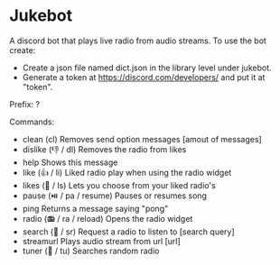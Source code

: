 # Jukebot
A discord bot that plays live radio from audio streams.
To use the bot create:
- Create a json file named dict.json in the library level under jukebot. 
- Generate a token at https://discord.com/developers/ and put it at "token". 

Prefix: ?

Commands:
- clean     (cl) Removes send option messages [amout of messages]
- dislike   (👎 / dl) Removes the radio from likes
- help      Shows this message
- like      (👍 / li) Liked radio play when using the radio widget
- likes     (📒 / ls) Lets you choose from your liked radio's
- pause     (⏯️ / pa / resume) Pauses or resumes song
- ping      Returns a message saying "pong"
- radio     (📻 / ra / reload) Opens the radio widget
- search    (🔎 / sr) Request a radio to listen to [search query]
- streamurl Plays audio stream from url [url]
- tuner     (📡 / tu) Searches random radio
